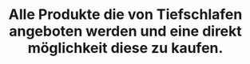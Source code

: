 ---
order: 15
id: product-slider
href: /#Produkt
value: Produkt
title: Alle Produkte die von Tiefschlafen angeboten werden und eine direkt möglichkeit diese zu kaufen.
external: false
navigation: true
footer: false
---